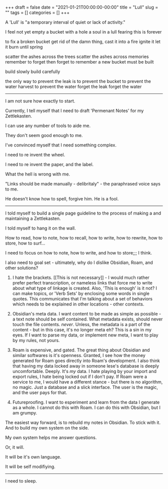 +++ 
draft = false
date = "2021-01-21T00:00:00-00:00"
title = "Lull"
slug = "" 
tags = []
categories = []
+++

A 'Lull' is "a temporary interval of quiet or lack of activity."

I feel not yet empty
a bucket with a hole
a soul in a lull
fearing this is forever

to fix a broken bucket
get rid of the damn thing,
cast it into a fire
ignite it
let it burn until spring

scatter the ashes across the trees
scatter the ashes across memories
remember to forget
then forget to remember
a new bucket must be built

build slowly
build carefully

the only way to prevent the leak
is to prevent the bucket
to prevent the water harvest
to prevent the water
forget the leak
forget the water

---

I am not sure how exactly to start.

Currently, I tell myself that I need to draft 'Permenant Notes' for my Zettlekasten.

I can use any number of tools to aide me.

They don't seem good enough to me.

I've convinced myself that I need something complex.

I need to re invent the wheel.

I need to re invent the paper, and the label.

What the hell is wrong with me.

"Links should be made manually - delibritaly" - the paraphrased voice says to me.

He doesn't know how to spell, forgive him. He is a fool.

---

I told myself to build a single page guideline to the process of making a and maintaining a Zettlekasten.

I told myself to hang it on the wall.

How to read, how to note, how to recall, how to write, how to rewrite, how to store, how to surf...

I need to focus on how to note, how to write, and how to store;;; I think.

I also need to goal set - ultimately, why do I dislike Obsidian, Roam, and other solutions?

1. I hate the brackets. [[This is not necessary]] - I would much rather prefer perfect transcription, or nameless links that force me to write about what type of linkage is created. Also, 'This is enough' is it not? I can make topics, or 'Verb Sets' by enclosing some words in single quotes. This communicates that I'm talking about a set of behaviors which needs to be explained in other locations - other contexts.

2. Obsidian's meta data. I want content to be made as simple as possible - a text note should be self contained. What metadata exists, should never touch the file contents. _never_. Unless, the metadata is a part of the content - but in this case, it's no longer meta eh? This is a sin in my eyes. If I want to parse my data, or implement new meta, I want to play by my rules, not yours.

3. Roam is expensive, and gated. The great thing about Obsidian and similar softwares is it's openness. Granted, I see how the money generated for Roam goes directly into Roam's development. I also think that having my data locked away in someone lese's database is deeply uncomfortable. Deeply. It's _my_ data. I hate playing by your import and export rules, I hate being locked out if I don't pay. If Roam were a service to me, I would have a different stance - but there is no algorithm, no magic. Just a database and a slick interface. The user is the magic, and the user pays for that.

4. Futureproofing. I want to esperiment and learn from the data I generate as a whole. I cannot do this with Roam. I can do this with Obsidian, but I am grumpy.

The easiest way forward, is to rebuild my notes in Obsidian. To stick with it. And to build my own system on the side.

My own system helps me answer questions.

Or, it will.

It will be it's own language.

It will be self modifiying.

---

I need to sleep.